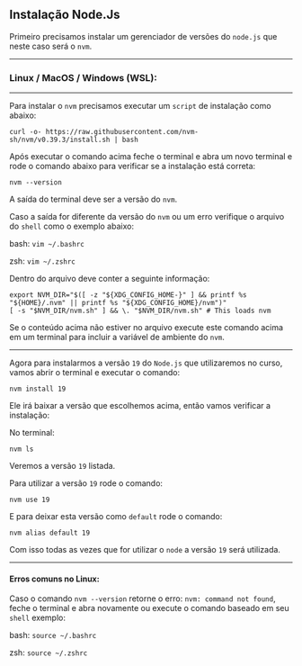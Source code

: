 ## Instalação Node.Js

Primeiro precisamos instalar um gerenciador de versões do `node.js` que neste caso será o `nvm`.

---
### Linux / MacOS / Windows (WSL):

---

Para instalar o `nvm` precisamos executar um `script` de instalação como abaixo:

```
curl -o- https://raw.githubusercontent.com/nvm-sh/nvm/v0.39.3/install.sh | bash
```

Após executar o comando acima feche o terminal e abra um novo terminal e rode o comando abaixo para verificar se a instalação está correta:

`nvm --version`

A saída do terminal deve ser a versão do `nvm`.

Caso a saída for diferente da versão do `nvm` ou um erro verifique o arquivo do `shell` como o exemplo abaixo:

bash: `vim ~/.bashrc`

zsh: `vim ~/.zshrc`

Dentro do arquivo deve conter a seguinte informação:

```
export NVM_DIR="$([ -z "${XDG_CONFIG_HOME-}" ] && printf %s "${HOME}/.nvm" || printf %s "${XDG_CONFIG_HOME}/nvm")"
[ -s "$NVM_DIR/nvm.sh" ] && \. "$NVM_DIR/nvm.sh" # This loads nvm
```

Se o conteúdo acima não estiver no arquivo execute este comando acima em um terminal para incluir a variável de ambiente do `nvm`.

---

Agora para instalarmos a versão `19` do `Node.js` que utilizaremos no curso, vamos abrir o terminal e executar o comando:

`nvm install 19`

Ele irá baixar a versão que escolhemos acima, então vamos verificar a instalação:

No terminal:

`nvm ls`

Veremos a versão `19` listada.

Para utilizar a versão `19` rode o comando:

`nvm use 19`

E para deixar esta versão como `default` rode o comando:

`nvm alias default 19`

Com isso todas as vezes que for utilizar o `node` a versão `19` será utilizada.

---

#### Erros comuns no Linux:

Caso o comando `nvm --version` retorne o erro: `nvm: command not found`, feche o terminal e abra novamente ou execute o comando baseado em seu `shell` exemplo:

bash: `source ~/.bashrc`

zsh: `source ~/.zshrc`

